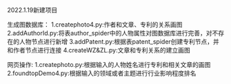 2022.1.19新建项目

生成图数据库：
1.createphoto4.py:作者和文章、专利的关系画图
2.addAuthorId.py:将表author_spider中的人物属性对图数据库进行完善，对不存在的人物节点进行新增
3.addPatent.py:根据表patent_spider创建专利节点，并和作者节点进行连接
4.createWZ&ZL.py:文章和专利关系的建立画图

网页操作:
1.createphoto.py:根据输入的人物姓名进行专利和相关文章的画图
2.foundtopDemo4.py:根据输入的领域或者主题进行行业影响程度排名
